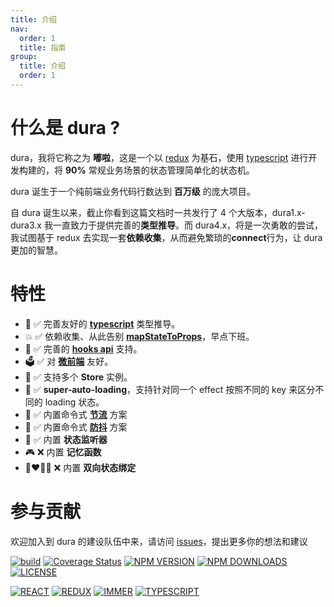 ```yaml
---
title: 介绍
nav:
  order: 1
  title: 指南
group:
  title: 介绍
  order: 1
---
```


# 什么是 dura ?

dura，我将它称之为 **嘟啦**，这是一个以 [redux](https://redux.js.org/) 为基石，使用 [typescript](https://www.typescriptlang.org/) 进行开发构建的，将 **90%** 常规业务场景的状态管理简单化的状态机。

dura 诞生于一个纯前端业务代码行数达到 **百万级** 的庞大项目。

自 dura 诞生以来，截止你看到这篇文档时一共发行了 4 个大版本，dura1.x-dura3.x 我一直致力于提供完善的**类型推导**。而 dura4.x，将是一次勇敢的尝试，我试图基于 redux 去实现一套**依赖收集**，从而避免繁琐的**connect**行为，让 dura 更加的智慧。

# 特性

- 🚀 ✅ 完善友好的 [**typescript**](https://www.typescriptlang.org/) 类型推导。
- 💥 ✅ 依赖收集、从此告别 [**mapStateToProps**](https://react-redux.js.org/api/connect)，早点下班。
- 🔨 ✅ 完善的 [**hooks api**](https://reactjs.org/docs/hooks-intro.html) 支持。
- 🗳️ ✅ 对 [**微前端**](https://micro-frontends.org/) 友好。
- 👬 ✅ 支持多个 **Store** 实例。
- 💫 ✅ **super-auto-loading**，支持针对同一个 effect 按照不同的 key 来区分不同的 loading 状态。
- 🚰 ✅ 内置命令式 [**节流**](https://css-tricks.com/debouncing-throttling-explained-examples/) 方案
- 🙈 ✅ 内置命令式 [**防抖**](https://css-tricks.com/debouncing-throttling-explained-examples/) 方案
- 👀 ✅ 内置 **状态监听器**
- 🎮 ❌ 内置 **记忆函数**
- 👩‍❤️‍💋‍👩 ❌ 内置 **双向状态绑定**

# 参与贡献

欢迎加入到 dura 的建设队伍中来，请访问 [issues](https://github.com/ityuany/dura/issues)，提出更多你的想法和建议

[![build](https://img.shields.io/github/workflow/status/ityuany/dura/build?logo=github&style=?style=flat)](https://github.com/ityuany/dura)
[![Coverage Status](https://img.shields.io/coveralls/github/ityuany/dura?logo=coveralls&style=flat)](https://coveralls.io/github/ityuany/dura)
[![NPM VERSION](https://img.shields.io/npm/v/@dura/react.svg?logo=npm&style=flat)](https://www.npmjs.com/package/@dura/react)
[![NPM DOWNLOADS](http://img.shields.io/npm/dm/@dura/react.svg?logo=npm&style=flat)](https://www.npmjs.com/package/@dura/react)
[![LICENSE](https://img.shields.io/npm/l/@dura/react?logo=npm&style=flat)](https://github.com/ityuany/dura)

[![REACT](https://img.shields.io/npm/dependency-version/@dura/react/peer/react?logo=react&style=flat)](https://reactjs.org/)
[![REDUX](https://img.shields.io/npm/dependency-version/@dura/react/peer/redux?logo=redux&style=flat&color=6B49B8)](https://redux.js.org/)
[![IMMER](https://img.shields.io/npm/dependency-version/@dura/react/peer/immer?logo=twoo&logoColor=44B89D&style=flat&color=44B89D)](https://immerjs.github.io/immer/docs/introduction)
[![TYPESCRIPT](https://img.shields.io/github/package-json/dependency-version/ityuany/dura/dev/typescript/master?logo=typescript&style=flat)](https://www.typescriptlang.org/)
